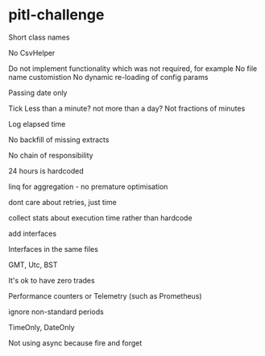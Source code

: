 # pitl-challenge

Short class names

No CsvHelper

Do not implement functionality which was not required, for example
No file name customistion
No dynamic re-loading of config params

Passing date only

Tick Less than a minute? not more than a day?
Not fractions of minutes

Log elapsed time


No backfill of missing extracts

No chain of responsibility

24 hours is hardcoded

linq for aggregation - no premature optimisation

dont care about retries, just time

collect stats about execution time rather than hardcode

add interfaces

Interfaces in the same files

GMT, Utc, BST

It's ok to have zero trades

Performance counters or Telemetry (such as Prometheus)

ignore non-standard periods
                 

TimeOnly, DateOnly

Not using async because fire and forget
